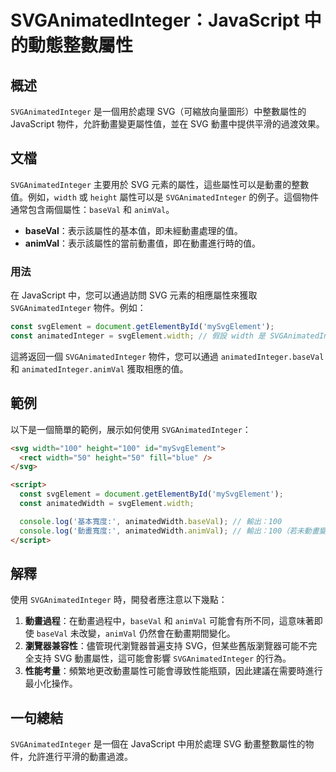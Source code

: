 <!--
Meta Description: # SVGAnimatedInteger：JavaScript 中的動態整數屬性 ## 概述 `SVGAnimatedInteger` 是一個用於處理 SVG（可縮放向量圖形）中整數屬性的 JavaScript 物件，允許動畫變更屬性值，並在 SVG 動畫中提供平滑的過渡效果。 ## 文檔 `SVG...
Meta Keywords: svganimatedinteger, svg, width, baseval, animval
-->

# SVGAnimatedInteger：JavaScript 中的動態整數屬性

## 概述
`SVGAnimatedInteger` 是一個用於處理 SVG（可縮放向量圖形）中整數屬性的 JavaScript 物件，允許動畫變更屬性值，並在 SVG 動畫中提供平滑的過渡效果。

## 文檔
`SVGAnimatedInteger` 主要用於 SVG 元素的屬性，這些屬性可以是動畫的整數值。例如，`width` 或 `height` 屬性可以是 `SVGAnimatedInteger` 的例子。這個物件通常包含兩個屬性：`baseVal` 和 `animVal`。

- **baseVal**：表示該屬性的基本值，即未經動畫處理的值。
- **animVal**：表示該屬性的當前動畫值，即在動畫進行時的值。

### 用法
在 JavaScript 中，您可以通過訪問 SVG 元素的相應屬性來獲取 `SVGAnimatedInteger` 物件。例如：

```javascript
const svgElement = document.getElementById('mySvgElement');
const animatedInteger = svgElement.width; // 假設 width 是 SVGAnimatedInteger
```

這將返回一個 `SVGAnimatedInteger` 物件，您可以通過 `animatedInteger.baseVal` 和 `animatedInteger.animVal` 獲取相應的值。

## 範例
以下是一個簡單的範例，展示如何使用 `SVGAnimatedInteger`：

```html
<svg width="100" height="100" id="mySvgElement">
  <rect width="50" height="50" fill="blue" />
</svg>

<script>
  const svgElement = document.getElementById('mySvgElement');
  const animatedWidth = svgElement.width;

  console.log('基本寬度:', animatedWidth.baseVal); // 輸出：100
  console.log('動畫寬度:', animatedWidth.animVal); // 輸出：100（若未動畫變更則相同）
</script>
```

## 解釋
使用 `SVGAnimatedInteger` 時，開發者應注意以下幾點：

1. **動畫過程**：在動畫過程中，`baseVal` 和 `animVal` 可能會有所不同，這意味著即使 `baseVal` 未改變，`animVal` 仍然會在動畫期間變化。
2. **瀏覽器兼容性**：儘管現代瀏覽器普遍支持 SVG，但某些舊版瀏覽器可能不完全支持 SVG 動畫屬性，這可能會影響 `SVGAnimatedInteger` 的行為。
3. **性能考量**：頻繁地更改動畫屬性可能會導致性能瓶頸，因此建議在需要時進行最小化操作。

## 一句總結
`SVGAnimatedInteger` 是一個在 JavaScript 中用於處理 SVG 動畫整數屬性的物件，允許進行平滑的動畫過渡。